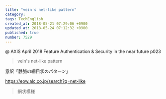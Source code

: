 ```yaml
---
title: "vein's net-like pattern"
category: 
tags: TechEnglish
created_at: 2018-05-21 07:29:06 +0900
updated_at: 2018-05-24 07:12:32 +0900
published: true
number: 7529
---
```


@ AXIS April 2018
Feature
Authentication & Security in the near future
p023

> vein's net-like pattern

意訳「静脈の網目状のパターン」

https://eow.alc.co.jp/search?q=net-like
> 網状模様


